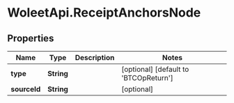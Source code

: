 # WoleetApi.ReceiptAnchorsNode

## Properties
Name | Type | Description | Notes
------------ | ------------- | ------------- | -------------
**type** | **String** |  | [optional] [default to &#39;BTCOpReturn&#39;]
**sourceId** | **String** |  | [optional] 



